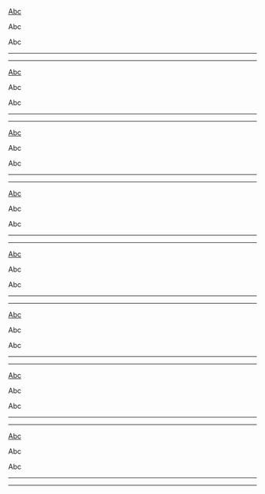 <div class="palette">
  <div class="palette__bg">
    <p><a href="#">Abc</a></p>
    <p>Abc</p>
    <p class="palette__text--muted">Abc</p>
    <hr />
    <hr  class="palette__text--focus" />
  </div>
  <div class="palette__bg palette__bg--shade">
    <p><a href="#">Abc</a></p>
    <p>Abc</p>
    <p class="palette__text--muted">Abc</p>
    <hr />
    <hr class="palette__text--focus" />
  </div>
  <div class="palette__bg palette__bg--alt">
    <p><a href="#">Abc</a></p>
    <p>Abc</p>
    <p class="palette__text--muted">Abc</p>
    <hr />
    <hr class="palette__text--focus" />
  </div>
  <div class="palette__bg palette__bg--alt-shade">
    <p><a href="#">Abc</a></p>
    <p>Abc</p>
    <p class="palette__text--muted">Abc</p>
    <hr />
    <hr class="palette__text--focus" />
  </div>
</div>

<div class="au-body au-body--dark">
  <div class="palette palette--dark">
    <div class="palette__bg">
      <p><a href="#">Abc</a></p>
      <p>Abc</p>
      <p class="palette__text--muted">Abc</p>
      <hr />
      <hr class="palette__text--focus" />
    </div>
    <div class="palette__bg palette__bg--shade">
      <p><a href="#">Abc</a></p>
      <p>Abc</p>
      <p class="palette__text--muted">Abc</p>
      <hr />
      <hr class="palette__text--focus" />
    </div>
    <div class="palette__bg palette__bg--alt">
      <p><a href="#">Abc</a></p>
      <p>Abc</p>
      <p class="palette__text--muted">Abc</p>
      <hr />
      <hr class="palette__text--focus" />
    </div>
    <div class="palette__bg palette__bg--alt-shade">
      <p><a href="#">Abc</a></p>
      <p>Abc</p>
      <p class="palette__text--muted">Abc</p>
      <hr />
      <hr class="palette__text--focus" />
    </div>
  </div>
</div>
